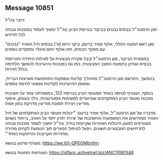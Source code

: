 ## Message 10851

דובר צה"ל:

סגן הרמטכ״ל בבסיס נבטים בביקור בטייסת הביון: צה״ל ימשיך לעמוד במוכנות גבוהה לכל תרחיש

סגן ראש המטה הכללי, אלוף אמיר ברעם, ביקר היום (א') בבסיס חיל האוויר "נבטים" עם מפקד הבסיס, תת-אלוף יותם סיגלר ומפקדים נוספים. 

במסגרת הביקור, סגן הרמטכ״ל קיבל סקירה מבצעית על פעילות היחידה והטייסות בבסיס ועודכן בתמונת המצב המבצעית, כמו גם במוכנות והיערכות להמשך הלחימה בכלל הזירות. 

בהמשך, התרשם סגן הרמטכ״ל מתהליך קליטת אספקות התחמושת מארצות הברית, ומאופן ההיערכות לקליטת אמצעי לחימה נוספים.

בנוסף, הצטרף לטיסה באחד ממטוסי הביון בטייסת 122, במסגרתה עמד על חשיבות מוכנות מטוסי הביון המתקדמים שמיועדים למשימות אסטרטגיות, גילוי בעומק, איסוף מודיעין ויצירת תמונת מודיעין מדויקת בזמן אמת. 

מדבריו של סגן הרמטכ״ל, אלוף אמיר ברעם: ״יכולות מטוסי הביון המתקדמים של חיל האוויר ממחישים את המשמעות והחשיבות של יצירת יתרון יחסי על האויב, בייחוד כשהם מצטרפים למגוון היכולות האחרות שקיימות בחיל. צה״ל ימשיך לשמר מוכנות גבוהה לתרחישים המבצעיים השונים, ויפעל לטיפול הפערים תוך הטמעת לקחים מהירה מהזירות הקרובות והרחוקות כאחד״.

מצורף סרטון בנושא: https://we.tl/t-QPEGMbnthn

מצורפות תמונות בנושא: https://idfanc.activetrail.biz/ANC11081548

